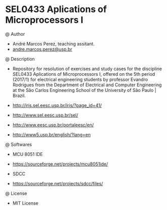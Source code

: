 # SEL0433 Aplications of Microprocessors I

@ Author

  * André Marcos Perez, teaching assitant.
  * andre.marcos.perez@usp.br

@ Description

  * Repository for resolution of exercises and study cases for the discipline SEL0433 Aplications of Microprocessors I, offered on the 5th period (2017/1) for electrical engineering students by professor Evandro Rodrigues from the Department of Electrical and Computer Engineering at the São Carlos Engineering School of the University of São Paulo | Brazil.
  
  * http://iris.sel.eesc.usp.br/iris/?page_id=41/
  * http://www.sel.eesc.usp.br/sel/
  * http://www.eesc.usp.br/portaleesc/en/
  * http://www5.usp.br/english/?lang=en

@ Softwares

 * MCU 8051 IDE
 * https://sourceforge.net/projects/mcu8051ide/
 
 * SDCC
 * https://sourceforge.net/projects/sdcc/files/
 
@ License

  * MIT License
